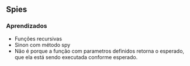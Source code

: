 ## Spies

### Aprendizados
- Funções recursivas
- Sinon com método spy
- Não é porque a função com parametros definidos retorna o esperado, que ela está sendo executada conforme esperado.
